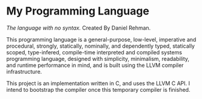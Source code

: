 # My Programming Language
 _The language with no syntax._
 Created By Daniel Rehman.

This programming language is a general-purpose, low-level, imperative and procedural, strongly, statically, nominally, and dependently typed, statically scoped, type-infered, compile-time interpreted and compiled systems programming language, designed with simplicity, minimalism, readability, and runtime performance in mind, and is built using the LLVM compiler infrastructure.

This project is an implementation written in C, and uses the LLVM C API. I intend to bootstrap the compiler once this temporary compiler is finished.
